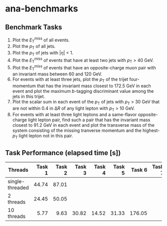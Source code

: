 # ana-benchmarks

## Benchmark Tasks

1. Plot the <i>E</i><sub>T</sub><sup>miss</sup> of all events.
1. Plot the <i>p</i><sub>T</sub> of all jets.
1. Plot the <i>p</i><sub>T</sub> of jets with |<i>η</i>| < 1.
1. Plot the <i>E</i><sub>T</sub><sup>miss</sup> of events that have at least two jets with <i>p</i><sub>T</sub> > 40 GeV.
1. Plot the <i>E</i><sub>T</sub><sup>miss</sup> of events that have an opposite-charge muon pair with an invariant mass between 60 and 120 GeV.
1. For events with at least three jets, plot the <i>p</i><sub>T</sub> of the trijet four-momentum that has the invariant mass closest to 172.5 GeV in each event and plot the maximum <i>b</i>-tagging discriminant value among the jets in this trijet.
1. Plot the scalar sum in each event of the <i>p</i><sub>T</sub> of jets with <i>p</i><sub>T</sub> > 30 GeV that are not within 0.4 in Δ<i>R</i> of any light lepton with <i>p</i><sub>T</sub> > 10 GeV.
1. For events with at least three light leptons and a same-flavor opposite-charge light lepton pair, find such a pair that has the invariant mass closest to 91.2 GeV in each event and plot the transverse mass of the system consisting of the missing tranverse momentum and the highest-<i>p</i><sub>T</sub> light lepton not in this pair.

## Task Performance (elapsed time [s])

| Threads         | Task 1 | Task 2 | Task 3 | Task 4 | Task 5 | Task 6 | Task 7 | Task 8 |
| ---             | ---:   | ---:   | ---:   |  ---:  | ---:   | ---:   |  ---:  | ---:   |
| single-threaded |  44.74 |  87.01 |        |        |        |        |        |        |
| 2 threads       |  24.45 |  50.05 |        |        |        |        |        |        |
| 10 threads      |   5.77 |   9.63 |  30.82 |  14.52 |  31.33 | 176.05 |        |        |